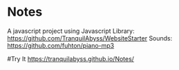 # Notes
A javascript project using
Javascript Library: https://github.com/TranquilAbyss/WebsiteStarter
Sounds: https://github.com/fuhton/piano-mp3

#Try It
https://tranquilabyss.github.io/Notes/
